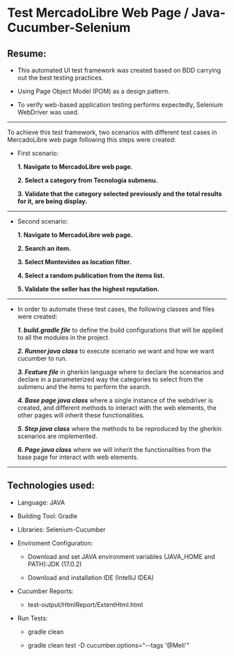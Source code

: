 # Test MercadoLibre Web Page / Java-Cucumber-Selenium

## Resume:
* This automated UI test framework was created based on BDD carrying out the best testing practices.

* Using Page Object Model (POM) as a design pattern.

* To verify web-based application testing performs expectedly, Selenium WebDriver was used.

-----------------------  

To achieve this test framework, two scenarios with different test cases in MercadoLibre web page following this steps were created:

* First scenario:

  **1. Navigate to MercadoLibre web page.**

  **2. Select a category from Tecnologia submenu.**
  
  **3. Validate that the category selected previously and the total results for it, are being display.**
 
----------------------- 

* Second scenario:

  **1. Navigate to MercadoLibre web page.**

  **2. Search an item.**
  
  **3. Select Montevideo as location filter.**
  
  **4. Select a random publication from the items list.**
  
  **5. Validate the seller has the highest reputation.**
 
-----------------------  

* In order to automate these test cases, the following classes and files were created:

  ***1. build.gradle file***  to define the build configurations that will be applied to all the modules in the project.

  ***2. Runner java class***  to execute scenario we want and how we want cucumber to run.
  
  ***3. Feature file***  in gherkin language where to declare the scenearios and declare in a parameterized way the categories to select from the submenu and the items to perform the search.
  
  ***4. Base page java class*** where a single instance of the webdriver is created, and different methods to interact with the web elements, the other pages will inherit these functionalities.
  
  ***5. Step java class***  where the methods to be reproduced by the gherkin scenarios are implemented.
  
  ***6. Page java class***  where we will inherit the functionalities from the base page for interact with web elements.
  
------------------------
  
  ## Technologies used:

   - Language: JAVA

   - Building Tool: Gradle

   - Libraries: Selenium-Cucumber 

* Enviroment Configuration:

  - Download and set JAVA environment variables (JAVA_HOME and PATH):JDK (17.0.2)

  - Download and installation IDE (IntelliJ IDEA)

* Cucumber Reports:

  - test-output/HtmlReport/ExtentHtml.html
  
  
 * Run Tests:

   - gradle clean
   
   - gradle clean test -D cucumber.options="--tags '@Meli'"
